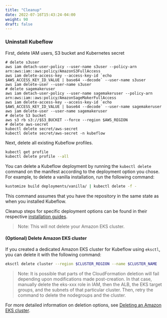```yaml
---
title: "Cleanup"
date: 2022-07-16T15:43:24-04:00
weight: 90
draft: false
---
```


### Uninstall Kubeflow

First, delete IAM users, S3 bucket and Kubernetes secret
```
# delete s3user
aws iam detach-user-policy --user-name s3user --policy-arn arn:aws:iam::aws:policy/AmazonS3FullAccess
aws iam delete-access-key --access-key-id `echo $AWS_ACCESS_KEY_ID_VALUE | base64 --decode` --user-name s3user
aws iam delete-user --user-name s3user
# delete sagemakeruser
aws iam detach-user-policy --user-name sagemakeruser --policy-arn arn:aws:iam::aws:policy/AmazonSageMakerFullAccess
aws iam delete-access-key --access-key-id `echo $AWS_ACCESS_KEY_ID_VALUE | base64 --decode` --user-name sagemakeruser
aws iam delete-user --user-name sagemakeruser
# delete S3 bucket
aws s3 rb s3://$S3_BUCKET --force --region $AWS_REGION
# delete aws-secret
kubectl delete secret/aws-secret
kubectl delete secret/aws-secret -n kubeflow
```

Next, delete all existing Kubeflow profiles. 

```bash
kubectl get profile
kubectl delete profile --all
```

You can delete a Kubeflow deployment by running the `kubectl delete` command on the manifest according to the deployment option you chose. For example, to delete a vanilla installation, run the following command:

```bash
kustomize build deployments/vanilla/ | kubectl delete -f -
```

This command assumes that you have the repository in the same state as when you installed Kubeflow.

Cleanup steps for specific deployment options can be found in their respective [installation guides](https://awslabs.github.io/kubeflow-manifests/release-v1.5.1-aws-b1.0.0/docs/deployment/). 

> Note: This will not delete your Amazon EKS cluster.

#### (Optional) Delete Amazon EKS cluster

If you created a dedicated Amazon EKS cluster for Kubeflow using `eksctl`, you can delete it with the following command:

```bash
eksctl delete cluster --region $CLUSTER_REGION --name $CLUSTER_NAME
```

> Note: It is possible that parts of the CloudFormation deletion will fail depending upon modifications made post-creation. In that case, manually delete the eks-xxx role in IAM, then the ALB, the EKS target groups, and the subnets of that particular cluster. Then, retry the command to delete the nodegroups and the cluster.

For more detailed information on deletion options, see [Deleting an Amazon EKS cluster](https://docs.aws.amazon.com/eks/latest/userguide/delete-cluster.html). 